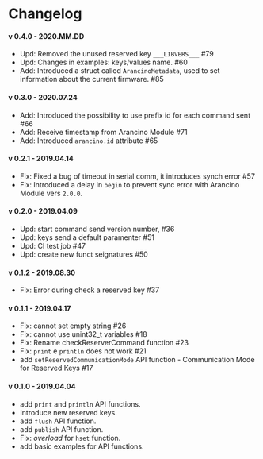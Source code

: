 # Changelog

#### v 0.4.0 - 2020.MM.DD
* Upd: Removed the unused reserved key `___LIBVERS___` #79
* Upd: Changes in examples: keys/values name. #60
* Add: Introduced a struct called `ArancinoMetadata`, used to set information about the current firmware. #85

#### v 0.3.0 - 2020.07.24
* Add: Introduced the possibility to use prefix id for each command sent #66
* Add: Receive timestamp from Arancino Module #71
* Add: Introduced `arancino.id` attribute #65

#### v 0.2.1 - 2019.04.14
* Fix: Fixed a bug of timeout in serial comm, it introduces synch error #57
* Fix: Introduced a delay in `begin` to prevent sync error with Arancino Module vers `2.0.0`.

#### v 0.2.0 - 2019.04.09
* Upd: start command send version number, #36
* Upd: keys send a default paramenter #51
* Upd: CI test job #47
* Upd: create new funct seignatures #50

#### v 0.1.2 - 2019.08.30
* Fix: Error during check a reserved key #37

#### v 0.1.1 - 2019.04.17
* Fix: cannot set empty string #26
* Fix: cannot use unint32_t variables #18
* Fix: Rename checkReserverCommand function  #23
* Fix: `print` e `println` does not work #21
* add `setReservedCommunicationMode` API function - Communication Mode for Reserved Keys #17

#### v 0.1.0 - 2019.04.04
* add `print` and `println` API functions.
* Introduce new reserved keys.
* add `flush` API function.
* add `publish` API function.
* Fix: _overload_ for `hset` function.
* add basic examples for API functions.
